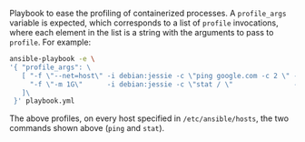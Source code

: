 Playbook to ease the profiling of containerized processes. A 
`profile_args` variable is expected, which corresponds to a list of 
`profile` invocations, where each element in the list is a string with 
the arguments to pass to `profile`. For example:

```bash
ansible-playbook -e \
'{ "profile_args": \
   [ "-f \"--net=host\" -i debian:jessie -c \"ping google.com -c 2 \" -n ping, \
     "-f \"-m 1G\"      -i debian:jessie -c \"stat / \"               -n stat \
   ]\
 }' playbook.yml
```

The above profiles, on every host specified in `/etc/ansible/hosts`, 
the two commands shown above (`ping` and `stat`).
